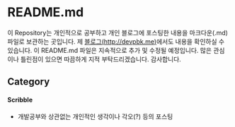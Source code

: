 # README.md

이 Repository는 개인적으로 공부하고 개인 블로그에 포스팅한 내용을 마크다운(.md) 파일로 보관하는 곳입니다. 제 [블로그(http://devpbk.me)](http://devpbk.me)에서도 내용을 확인하실 수 있습니다. 이 README.md 파일은 지속적으로 추가 및 수정될 예정입니다. 많은 관심이나 틀린점이 있으면 따끔하게 지적 부탁드리겠습니다. 감사합니다.

## Category

#### Scribble

- 개발공부와 상관없는 개인적인 생각이나 각오(?) 등의 포스팅

